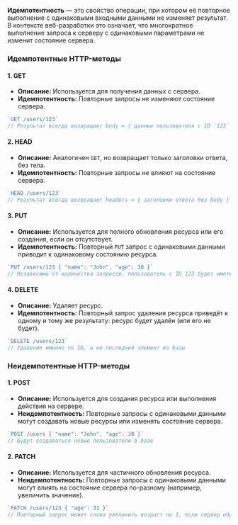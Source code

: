 **Идемпотентность** — это свойство операции, при котором её повторное выполнение с одинаковыми входными данными не изменяет результат. В контексте веб-разработки это означает, что многократное выполнение запроса к серверу с одинаковыми параметрами не изменит состояние сервера.

### Идемпотентные HTTP-методы

#### 1. GET
- **Описание:** Используется для получения данных с сервера.
- **Идемпотентность:** Повторные запросы не изменяют состояние сервера.
```javascript
`GET /users/123`
// Результат всегда возвращает body = { данные пользователя с ID `123` }
```
 
#### 2. HEAD
- **Описание:** Аналогичен `GET`, но возвращает только заголовки ответа, без тела.
- **Идемпотентность:** Повторные запросы не влияют на состояние сервера.
```javascript
`HEAD /users/123`
// Результат всегда возвращает headers = { заголовки ответа без body }
```

#### 3. PUT
- **Описание:** Используется для полного обновления ресурса или его создания, если он отсутствует.
- **Идемпотентность:** Повторный `PUT` запрос с одинаковыми данными приводит к одинаковому состоянию ресурса.
```javascript
`PUT /users/123 { "name": "John", "age": 30 }`
// Независимо от количества запросов, пользователь с ID 123 будет иметь одно и то же состояние.
```

#### 4. DELETE
- **Описание:** Удаляет ресурс.
- **Идемпотентность:** Повторный запрос удаления ресурса приведёт к одному и тому же результату: ресурс будет удалён (или его не будет).
```javascript
`DELETE /users/123`
// Удаление именно по ID, а не последний элемент из базы
```

### Неидемпотентные HTTP-методы

#### 1. POST
- **Описание:** Используется для создания ресурса или выполнения действия на сервере.
- **Неидемпотентность:** Повторные запросы с одинаковыми данными могут создавать новые ресурсы или изменять состояние сервера.
```javascript
`POST /users { "name": "John", "age": 30 }`
// Будут создаваться новые пользователи в базе
```
#### 2. PATCH
- **Описание:** Используется для частичного обновления ресурса.
- **Неидемпотентность:** Повторные запросы с одинаковыми данными могут влиять на состояние сервера по-разному (например, увеличить значение).
```javascript
`PATCH /users/123 { "age": 31 }`
// Повторный запрос может снова увеличить возраст на 1, если сервер обрабатывает данные таким образом.
```